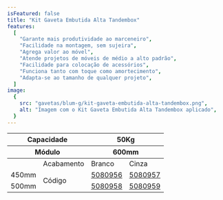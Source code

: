 ```yaml
---
isFeatured: false
title: "Kit Gaveta Embutida Alta Tandembox"
features:
  [
    "Garante mais produtividade ao marceneiro",
    "Facilidade na montagem, sem sujeira",
    "Agrega valor ao móvel",
    "Atende projetos de móveis de médio a alto padrão",
    "Facilidade para colocação de acessórios",
    "Funciona tanto com toque como amortecimento",
    "Adapta-se ao tamanho de qualquer projeto",
  ]
image:
  {
    src: "gavetas/blum-g/kit-gaveta-embutida-alta-tandembox.png",
    alt: "Imagem com o Kit Gaveta Embutida Alta Tandembox aplicado",
  }
---
```


<table>
  <thead>
    <tr>
      <th colspan="2">Capacidade</th>
      <th colspan="2">50Kg</th>
    </tr>
    <tr>
      <th colspan="2">Módulo</th>
      <th colspan="2">600mm</th>
    </tr>
  </thead>
  <tbody>
    <tr>
      <td></td>
      <td>Acabamento</td>
      <td>Branco</td>
      <td>Cinza</td>
    </tr>
    <tr>
        <td>450mm</td>
        <td rowspan="2">Código</td>
        <td><a title="Abrir produto no e-commerce Leo" href="https://www.leomadeiras.com.br/product/prod-3-
Kit_Gaveta_Alta_Embutida_Branca_450mm_Tamdembox_para_Nicho_600mm_Blum?
region_id=100100" target="_blank">5080956</a></td>
        <td><a title="Abrir produto no e-commerce Leo" href="https://www.leomadeiras.com.br/product/prod-3-
Kit_Gaveta_Alta_Embutida_Cinza_450mm_Tamdembox_para_Nicho_600mm_Blum?
region_id=100100" target="_blank">5080957</a></td>
      </tr>
      <tr>
        <td>500mm</td>
        <td><a title="Abrir produto no e-commerce Leo" href="https://www.leomadeiras.com.br/product/prod-3-
Kit_Gaveta_Alta_Embutida_Branca_500mm_Tamdembox_para_Nicho_600mm_Blum?
region_id=100100" target="_blank">5080958</a></td>
        <td><a title="Abrir produto no e-commerce Leo" href=" https://www.leomadeiras.com.br/product/prod-3-
Kit_Gaveta_Alta_Embutida_Cinza_500mm_Tamdembox_para_Nicho_600mm_Blum?
region_id=100100" target="_blank">5080959</a></td>
      </tr>
  </tbody>
  </table>
